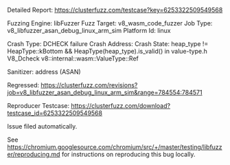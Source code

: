 Detailed Report: https://clusterfuzz.com/testcase?key=6253322509549568

Fuzzing Engine: libFuzzer
Fuzz Target: v8_wasm_code_fuzzer
Job Type: v8_libfuzzer_asan_debug_linux_arm_sim
Platform Id: linux

Crash Type: DCHECK failure
Crash Address: 
Crash State:
  heap_type != HeapType::kBottom && HeapType(heap_type).is_valid() in value-type.h
  V8_Dcheck
  v8::internal::wasm::ValueType::Ref
  
Sanitizer: address (ASAN)

Regressed: https://clusterfuzz.com/revisions?job=v8_libfuzzer_asan_debug_linux_arm_sim&range=784554:784571

Reproducer Testcase: https://clusterfuzz.com/download?testcase_id=6253322509549568

Issue filed automatically.

See https://chromium.googlesource.com/chromium/src/+/master/testing/libfuzzer/reproducing.md for instructions on reproducing this bug locally.